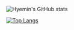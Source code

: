 <!-- ### Hi there 👋 -->

<!--
**nsap19/nsap19** is a ✨ _special_ ✨ repository because its `README.md` (this file) appears on your GitHub profile.

Here are some ideas to get you started:

- 🔭 I’m currently working on ...
- 🌱 I’m currently learning ...
- 👯 I’m looking to collaborate on ...
- 🤔 I’m looking for help with ...
- 💬 Ask me about ...
- 📫 How to reach me: ...
- 😄 Pronouns: ...
- ⚡ Fun fact: ...
-->

![Hyemin's GitHub stats](https://github-readme-stats.vercel.app/api?username=nsap19&show_icons=true&theme=dracula)

[![Top Langs](https://github-readme-stats.vercel.app/api/top-langs/?username=nsap19&layout=compact&hide=php,javascript&&langs_count=6&exclude_repo=2019_savers)](https://github.com/nsap19)

